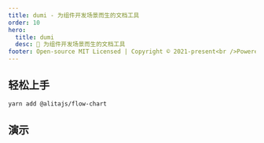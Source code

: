 ```yaml
---
title: dumi - 为组件开发场景而生的文档工具
order: 10
hero:
  title: dumi
  desc: 📖 为组件开发场景而生的文档工具
footer: Open-source MIT Licensed | Copyright © 2021-present<br />Powered by xiaohuoni
---
```


## 轻松上手

```bash
yarn add @alitajs/flow-chart
```

## 演示

<code src="./demos/base.tsx" inline />
